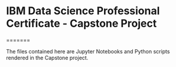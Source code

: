 # IBM Data Science Professional Certificate - Capstone Project
=======

The files contained here are Jupyter Notebooks and Python scripts rendered in the Capstone project.
